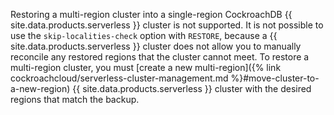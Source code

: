 Restoring a multi-region cluster into a single-region CockroachDB {{ site.data.products.serverless }} cluster is not supported. It is not possible to use the `skip-localities-check` option with `RESTORE`, because a {{ site.data.products.serverless }} cluster does not allow you to manually reconcile any restored regions that the cluster cannot meet. To restore a multi-region cluster, you must [create a new multi-region]({% link cockroachcloud/serverless-cluster-management.md %}#move-cluster-to-a-new-region) {{ site.data.products.serverless }} cluster with the desired regions that match the backup.